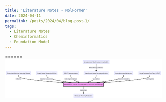 ```yaml
---
title: 'Literature Notes - MolFormer'
date: 2024-04-11
permalink: /posts/2024/04/blog-post-1/
tags:
  - Literature Notes
  - Cheminformatics
  - Foundation Model
---
```


======
![MolFormer](/images/posts/2024-04-11-1.png "MolFormer Chart")

